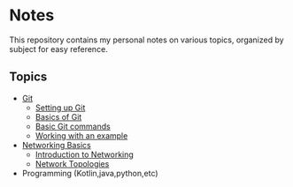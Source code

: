 # Notes
This repository contains my personal notes on various topics, organized by subject for easy reference.

## Topics
* [Git](Git_Notes/)
  * [Setting up Git](Git_Notes/setting_up_git.md)
  * [Basics of Git](Git_Notes/Git_Basics.md)
  * [Basic Git commands](Git_Notes/Basic_Git_Commands.md)
  * [Working with an example](Git_Notes/Working_with_exampl2_repo.md)
* [Networking Basics](Networking_Notes/)
   * [Introduction to Networking](Networking_Notes/Introduction_to_Networking.md)
   * [Network Topologies](Networking_Notes/Network_Topologies.md)
* Programming (Kotlin,java,python,etc)
